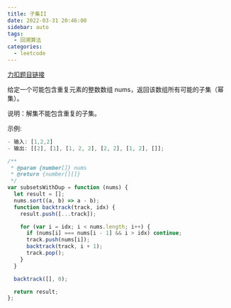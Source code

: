 ```yaml
---
title: 子集II
date: 2022-03-31 20:46:00
sidebar: auto
tags:
  - 回溯算法
categories:
  - leetcode
---
```


[力扣题目链接](https://leetcode-cn.com/problems/subsets-ii/)

给定一个可能包含重复元素的整数数组 nums，返回该数组所有可能的子集（幂集）。

说明：解集不能包含重复的子集。

示例:

```js
- 输入: [1,2,2]
- 输出: [[2], [1], [1, 2, 2], [2, 2], [1, 2], []];
```

```js
/**
 * @param {number[]} nums
 * @return {number[][]}
 */
var subsetsWithDup = function (nums) {
  let result = [];
  nums.sort((a, b) => a - b);
  function backtrack(track, idx) {
    result.push([...track]);

    for (var i = idx; i < nums.length; i++) {
      if (nums[i] === nums[i - 1] && i > idx) continue;
      track.push(nums[i]);
      backtrack(track, i + 1);
      track.pop();
    }
  }

  backtrack([], 0);

  return result;
};
```
